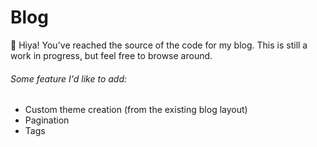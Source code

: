 # Blog

👋 Hiya!  You've reached the source of the code for my blog. This is still a work in progress, but feel free to browse around.

###### Some feature I'd like to add:
- Custom theme creation (from the existing blog layout)
- Pagination
- Tags
